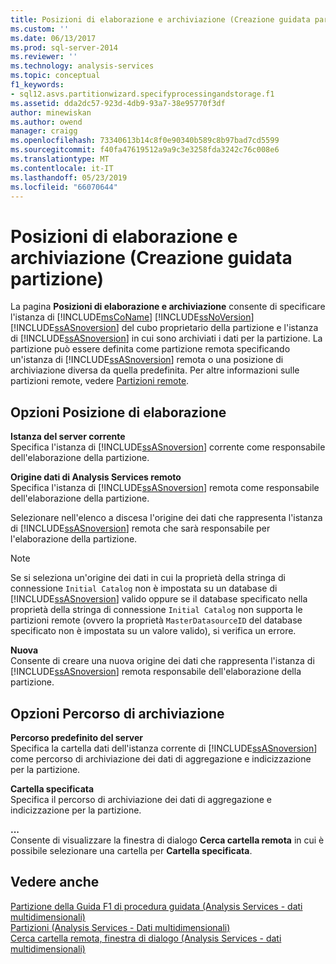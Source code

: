 ```yaml
---
title: Posizioni di elaborazione e archiviazione (Creazione guidata partizione) | Microsoft Docs
ms.custom: ''
ms.date: 06/13/2017
ms.prod: sql-server-2014
ms.reviewer: ''
ms.technology: analysis-services
ms.topic: conceptual
f1_keywords:
- sql12.asvs.partitionwizard.specifyprocessingandstorage.f1
ms.assetid: dda2dc57-923d-4db9-93a7-38e95770f3df
author: minewiskan
ms.author: owend
manager: craigg
ms.openlocfilehash: 73340613b14c8f0e90340b589c8b97bad7cd5599
ms.sourcegitcommit: f40fa47619512a9a9c3e3258fda3242c76c008e6
ms.translationtype: MT
ms.contentlocale: it-IT
ms.lasthandoff: 05/23/2019
ms.locfileid: "66070644"
---
```

# <a name="processing-and-storage-locations-partition-wizard"></a>Posizioni di elaborazione e archiviazione (Creazione guidata partizione)
  La pagina **Posizioni di elaborazione e archiviazione** consente di specificare l'istanza di [!INCLUDE[msCoName](../includes/msconame-md.md)] [!INCLUDE[ssNoVersion](../includes/ssnoversion-md.md)] [!INCLUDE[ssASnoversion](../includes/ssasnoversion-md.md)] del cubo proprietario della partizione e l'istanza di [!INCLUDE[ssASnoversion](../includes/ssasnoversion-md.md)] in cui sono archiviati i dati per la partizione. La partizione può essere definita come partizione remota specificando un'istanza di [!INCLUDE[ssASnoversion](../includes/ssasnoversion-md.md)] remota o una posizione di archiviazione diversa da quella predefinita. Per altre informazioni sulle partizioni remote, vedere [Partizioni remote](multidimensional-models-olap-logical-cube-objects/partitions-remote-partitions.md).  
  
## <a name="processing-location-options"></a>Opzioni Posizione di elaborazione  
 **Istanza del server corrente**  
 Specifica l'istanza di [!INCLUDE[ssASnoversion](../includes/ssasnoversion-md.md)] corrente come responsabile dell'elaborazione della partizione.  
  
 **Origine dati di Analysis Services remoto**  
 Specifica l'istanza di [!INCLUDE[ssASnoversion](../includes/ssasnoversion-md.md)] remota come responsabile dell'elaborazione della partizione.  
  
 Selezionare nell'elenco a discesa l'origine dei dati che rappresenta l'istanza di [!INCLUDE[ssASnoversion](../includes/ssasnoversion-md.md)] remota che sarà responsabile per l'elaborazione della partizione.  
  
> [!NOTE]  
>  Se si seleziona un'origine dei dati in cui la proprietà della stringa di connessione `Initial Catalog` non è impostata su un database di [!INCLUDE[ssASnoversion](../includes/ssasnoversion-md.md)] valido oppure se il database specificato nella proprietà della stringa di connessione `Initial Catalog` non supporta le partizioni remote (ovvero la proprietà `MasterDatasourceID` del database specificato non è impostata su un valore valido), si verifica un errore.  
  
 **Nuova**  
 Consente di creare una nuova origine dei dati che rappresenta l'istanza di [!INCLUDE[ssASnoversion](../includes/ssasnoversion-md.md)] remota responsabile dell'elaborazione della partizione.  
  
## <a name="storage-location-options"></a>Opzioni Percorso di archiviazione  
 **Percorso predefinito del server**  
 Specifica la cartella dati dell'istanza corrente di [!INCLUDE[ssASnoversion](../includes/ssasnoversion-md.md)] come percorso di archiviazione dei dati di aggregazione e indicizzazione per la partizione.  
  
 **Cartella specificata**  
 Specifica il percorso di archiviazione dei dati di aggregazione e indicizzazione per la partizione.  
  
 **...**  
 Consente di visualizzare la finestra di dialogo **Cerca cartella remota** in cui è possibile selezionare una cartella per **Cartella specificata**.  
  
## <a name="see-also"></a>Vedere anche  
 [Partizione della Guida F1 di procedura guidata &#40;Analysis Services - dati multidimensionali&#41;](partition-wizard-f1-help-analysis-services-multidimensional-data.md)   
 [Partizioni &#40;Analysis Services - Dati multidimensionali&#41;](multidimensional-models-olap-logical-cube-objects/partitions-analysis-services-multidimensional-data.md)   
 [Cerca cartella remota, finestra di dialogo &#40;Analysis Services - dati multidimensionali&#41;](browse-for-remote-folder-dialog-box-analysis-services-multidimensional-data.md)  
  
  
